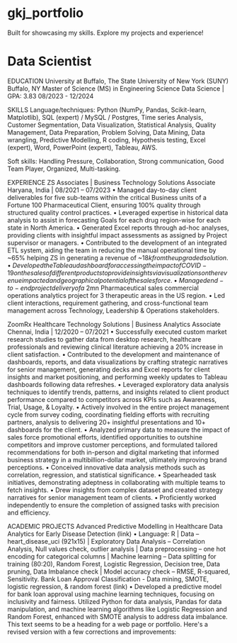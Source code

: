 # gkj_portfolio
Built for showcasing my skills.  Explore my projects and experience!

# Data Scientist
EDUCATION
University at Buffalo, The State University of New York (SUNY)	Buffalo, NY
Master of Science (MS) in Engineering Science Data Science | GPA: 3.83	08/2023 - 12/2024

SKILLS
Language/techniques: Python (NumPy, Pandas, Scikit-learn, Matplotlib), SQL (expert) / MySQL / Postgres, Time 
series Analysis, Customer Segmentation, Data Visualization, Statistical Analysis, Quality Management, Data Preparation, Problem Solving, Data Mining, Data wrangling, Predictive Modelling, R coding, Hypothesis testing, Excel (expert), Word, PowerPoint (expert), Tableau, AWS.

Soft skills: Handling Pressure, Collaboration, Strong communication, Good Team Player, Organized, Multi-tasking.

EXPERIENCE
ZS Associates | Business Technology Solutions Associate	Haryana, India | 08/2021 – 07/2023
•	Managed day-to-day client deliverables for five sub-teams within the critical Business units of a Fortune 100 Pharmaceutical Client, ensuring 100% quality through structured quality control practices.
•	Leveraged expertise in historical data analysis to assist in forecasting Goals for each drug region-wise for
each state in North America.
•	Generated Excel reports through ad-hoc analyses, providing clients with insightful impact assessments as assigned by Project supervisor or managers.
•	Contributed to the development of an integrated ETL system, aiding the team in reducing the manual operational time by ~65% helping ZS in generating a revenue of ~$18k from the upgraded solution.
•	Developed the Tableau dashboard for accessing the impact of COVID-19 on the sales of different products to provide insights via visualizations on the revenue impacted and geographical potential of the sales force.
•	Managed end-to-end project delivery of a ~$2mn Pharmaceutical sales commercial operations analytics project for 3 therapeutic areas in the US region. 
•	Led client interactions, requirement gathering, and cross-functional team management across Technology, Leadership & Operations stakeholders.

ZoomRx Healthcare Technology Solutions | Business Analytics Associate	Chennai, India | 12/2020 – 07/2021
•	Successfully executed custom market research studies to gather data from desktop research, healthcare professionals and reviewing clinical literature achieving a 20% increase in client satisfaction.
•	Contributed to the development and maintenance of dashboards, reports, and data visualizations by crafting strategic narratives for senior management, generating decks and Excel reports for client insights and market positioning, and performing weekly updates to Tableau dashboards following data refreshes.
•	Leveraged exploratory data analysis techniques to identify trends, patterns, and insights related to client product performance compared to competitors across KPIs such as Awareness, Trial, Usage, & Loyalty.
•	Actively involved in the entire project management cycle from survey coding, coordinating fielding efforts with recruiting partners, analysis to delivering 20+ insightful presentations and 10+ dashboards for the client. 
•	Analyzed primary data to measure the impact of sales force promotional efforts, identified opportunities to outshine competitors and improve customer perceptions, and formulated tailored recommendations for both in-person and digital marketing that informed business strategy in a multibillion-dollar market, ultimately improving brand perceptions.
•	Conceived innovative data analysis methods such as correlation, regression, and statistical significance.
•	Spearheaded task initiatives, demonstrating adeptness in collaborating with multiple teams to fetch insights.
•	Drew insights from complex dataset and created strategy narratives for senior management team of clients.
•	Proficiently worked independently to ensure the completion of assigned tasks with precision and efficiency.

ACADEMIC PROJECTS
Advanced Predictive Modelling in Healthcare Data Analytics for Early Disease Detection (link)
•	Language: R | Data – heart_disease_uci (921x15) | Exploratory Data Analysis – Correlation Analysis, Null values check, outlier analysis | Data preprocessing – one hot encoding for categorical columns | Machine learning – Data splitting for training (80:20), Random Forest, Logistic Regression, Decision tree, Data pruning, Data Imbalance check | Model accuracy check – RMSE, R-squared, Sensitivity.
Bank Loan Approval Classification - Data mining, SMOTE, logistic regression, & random forest (link)
•	Developed a predictive model for bank loan approval using machine learning techniques, focusing on inclusivity and fairness. Utilized Python for data analysis, Pandas for data manipulation, and machine learning algorithms like Logistic Regression and Random Forest, enhanced with SMOTE analysis to address data imbalance.	
This text seems to be a heading for a web page or portfolio. Here's a revised version with a few corrections and improvements: 

